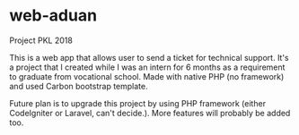 # web-aduan
Project PKL 2018

This is a web app that allows user to send a ticket for technical support.
It's a project that I created while I was an intern for 6 months as a requirement to graduate from vocational school.
Made with native PHP (no framework) and used Carbon bootstrap template.

Future plan is to upgrade this project by using PHP framework (either CodeIgniter or Laravel, can't decide.). More features will probably
be added too.

